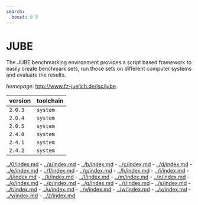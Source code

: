 ```yaml
---
search:
  boost: 0.5
---
```

# JUBE

The JUBE benchmarking environment provides a script based framework to easily create benchmark sets,  run those sets on different computer systems and evaluate the results.

*homepage*: <http://www.fz-juelich.de/jsc/jube>

version | toolchain
--------|----------
``2.0.3`` | ``system``
``2.0.4`` | ``system``
``2.0.5`` | ``system``
``2.4.0`` | ``system``
``2.4.1`` | ``system``
``2.4.2`` | ``system``

[../0/index.md](0) - [../a/index.md](a) - [../b/index.md](b) - [../c/index.md](c) - [../d/index.md](d) - [../e/index.md](e) - [../f/index.md](f) - [../g/index.md](g) - [../h/index.md](h) - [../i/index.md](i) - [../j/index.md](j) - [../k/index.md](k) - [../l/index.md](l) - [../m/index.md](m) - [../n/index.md](n) - [../o/index.md](o) - [../p/index.md](p) - [../q/index.md](q) - [../r/index.md](r) - [../s/index.md](s) - [../t/index.md](t) - [../u/index.md](u) - [../v/index.md](v) - [../w/index.md](w) - [../x/index.md](x) - [../y/index.md](y) - [../z/index.md](z)

